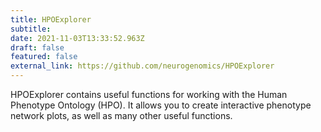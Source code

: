 ```yaml
---
title: HPOExplorer
subtitle: 
date: 2021-11-03T13:33:52.963Z
draft: false
featured: false
external_link: https://github.com/neurogenomics/HPOExplorer
---
```

HPOExplorer contains useful functions for working with the Human Phenotype Ontology (HPO). It allows you to create interactive phenotype network plots, as well as many other useful functions.
